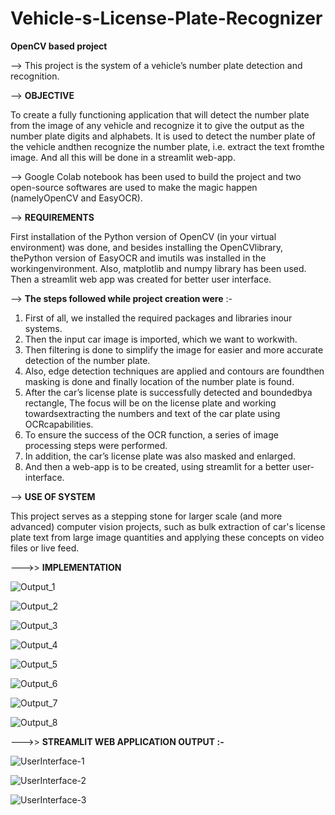 # Vehicle-s-License-Plate-Recognizer
**OpenCV based project**

--> This project is the system of a vehicle’s number plate detection and recognition. 



--> **OBJECTIVE**

To create a fully functioning application that will detect the number plate from the image of any vehicle and recognize it to give the output as the number plate digits and alphabets.
It is used to detect the number plate of the vehicle andthen recognize the number plate, i.e. extract the text fromthe image. 
And all this will be done in a streamlit web-app. 


--> Google Colab notebook has been used to build the project and two open-source softwares are used to make the magic happen (namelyOpenCV and EasyOCR). 




--> **REQUIREMENTS**

First installation of the Python version of OpenCV (in your virtual environment) was done, and besides installing the OpenCVlibrary, thePython version of EasyOCR and imutils was installed in the workingenvironment. 
Also, matplotlib and numpy library has been used. Then a streamlit web app was created for better user interface.




--> **The steps followed while project creation were** :- 

1) First of all, we installed the required packages and libraries inour
systems. 
2) Then the input car image is imported, which we want to workwith. 
3) Then filtering is done to simplify the image for easier and more accurate detection of the number plate. 
4) Also, edge detection techniques are applied and contours are foundthen masking is done and finally location of the number plate is found. 
5) After the car’s license plate is successfully detected and boundedbya rectangle, The focus will be on the license plate and working towardsextracting the numbers and text of the car plate using OCRcapabilities. 
6) To ensure the success of the OCR function, a series of image
processing steps were performed. 
7) In addition, the car’s license plate was also masked and enlarged. 
8) And then a web-app is to be created, using streamlit for a better user-interface. 




--> **USE OF SYSTEM**

This project serves as a stepping stone for larger scale (and more advanced) computer vision projects, such as bulk extraction of car's license plate text from large image quantities and applying these concepts on video files or live feed.




--->> **IMPLEMENTATION**


![Output_1](https://user-images.githubusercontent.com/82306590/175558588-681b6c74-9a0d-4842-bc67-684c086343e3.JPG)



![Output_2](https://user-images.githubusercontent.com/82306590/175558618-38a9e131-83f1-43ef-8723-1cce992541c1.JPG)



![Output_3](https://user-images.githubusercontent.com/82306590/175558632-59303ba1-d603-4488-b777-f8fbe1864fa4.JPG)



![Output_4](https://user-images.githubusercontent.com/82306590/175559459-4f70d74e-5d6b-43c4-90a8-08acab8efcd2.JPG)





![Output_5](https://user-images.githubusercontent.com/82306590/175559490-e671fbd8-7390-4ea9-ad93-1b16026b1430.JPG)




![Output_6](https://user-images.githubusercontent.com/82306590/175559503-75e3a8b0-83e5-4cc8-a167-a16c7fda3690.JPG)




![Output_7](https://user-images.githubusercontent.com/82306590/175559527-5e7b2dc9-1493-4702-a769-b3b72b7c4fd1.JPG)




![Output_8](https://user-images.githubusercontent.com/82306590/175559551-bdbeac9b-01d7-4fd5-8fbc-14b85ddd948b.JPG)





--->> **STREAMLIT WEB APPLICATION OUTPUT :-**


![UserInterface-1](https://user-images.githubusercontent.com/82306590/175559735-514699b2-eb07-40dd-8185-479d72e0871d.JPG)



![UserInterface-2](https://user-images.githubusercontent.com/82306590/175559913-0e73b1cc-722c-49bd-882e-49eec10a4a9f.JPG)



![UserInterface-3](https://user-images.githubusercontent.com/82306590/175559931-83c6661c-d4d1-4975-a247-c01fc5a6721b.JPG)




